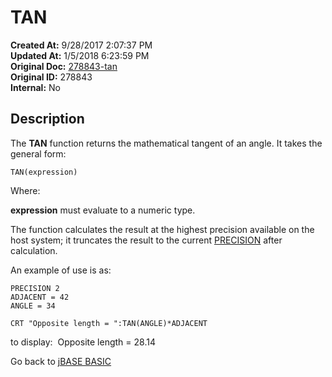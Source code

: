 # TAN

**Created At:** 9/28/2017 2:07:37 PM  
**Updated At:** 1/5/2018 6:23:59 PM  
**Original Doc:** [278843-tan](https://docs.jbase.com/36868-jbase-basic/278843-tan)  
**Original ID:** 278843  
**Internal:** No  

## Description

The **TAN** function returns the mathematical tangent of an angle. It takes the general form:

```
TAN(expression)
```

Where:

**expression** must evaluate to a numeric type.

The function calculates the result at the highest precision available on the host system; it truncates the result to the current [PRECISION](./../precision) after calculation.

An example of use is as:

```
PRECISION 2
ADJACENT = 42
ANGLE = 34

CRT "Opposite length = ":TAN(ANGLE)*ADJACENT
```

to display:  Opposite length = 28.14

Go back to [jBASE BASIC](./../README.md)

